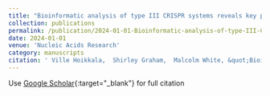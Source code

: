 ```yaml
---
title: "Bioinformatic analysis of type III CRISPR systems reveals key properties and new effector families"
collection: publications
permalink: /publication/2024-01-01-Bioinformatic-analysis-of-type-III-CRISPR-systems-reveals-key-properties-and-new-effector-families
date: 2024-01-01
venue: 'Nucleic Acids Research'
category: manuscripts
citation: ' Ville Hoikkala,  Shirley Graham,  Malcolm White, &quot;Bioinformatic analysis of type III CRISPR systems reveals key properties and new effector families.&quot; Nucleic Acids Research, 2024.'
---
```

Use [Google Scholar](https://scholar.google.com/scholar?q=Bioinformatic+analysis+of+type+III+CRISPR+systems+reveals+key+properties+and+new+effector+families){:target="_blank"} for full citation